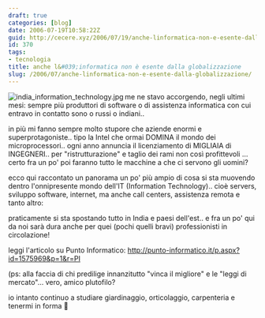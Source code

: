 ```yaml
---
draft: true
categories: [blog]
date: 2006-07-19T10:58:22Z
guid: http://cecere.xyz/2006/07/19/anche-linformatica-non-e-esente-dalla-globalizzazione/
id: 370
tags:
- tecnologia
title: anche l&#039;informatica non è esente dalla globalizzazione
slug: /2006/07/anche-linformatica-non-e-esente-dalla-globalizzazione/
---
```


<img align="left" alt="india_information_technology.jpg" id="image371" title="india_information_technology.jpg" src="http://cecere.xyz/wp-content/uploads/sites/3/2006/07/india_information_technology.miniatura.jpg" />me ne stavo accorgendo, negli ultimi mesi: sempre più produttori di software o di assistenza informatica con cui entravo in contatto sono o russi o indiani..

in più mi fanno sempre molto stupore che aziende enormi e superprotagoniste.. tipo la Intel che ormai DOMINA il mondo dei microprocessori.. ogni anno annuncia il licenziamento di MIGLIAIA di INGEGNERI.. per "ristrutturazione" e taglio dei rami non così profittevoli … certo fra un po' poi faranno tutto le macchine a che ci servono gli uomini?
  
ecco qui raccontato un panorama un po' più ampio di cosa si sta muovendo dentro l'onnipresente mondo dell'IT (Information Technology).. cioè servers, sviluppo software, internet, ma anche call centers, assistenza remota e tanto altro:

praticamente si sta spostando tutto in India e paesi dell'est.. e fra un po' qui da noi sarà dura anche per quei (pochi quelli bravi) professionisti in circolazione!

leggi l'articolo su Punto Informatico: <http://punto-informatico.it/p.aspx?id=1575969&p=1&r=PI>

(ps: alla faccia di chi predilige innanzitutto "vinca il migliore" e le "leggi di mercato"… vero, amico plutofilo?
  
io intanto continuo a studiare giardinaggio, orticolaggio, carpenteria e tenermi in forma 🙂